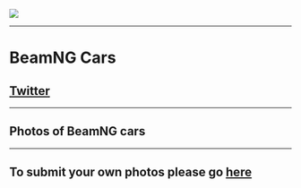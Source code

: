 
![](https://pbs.twimg.com/profile_banners/1412903399515770880/1625716968/1500x500)

---

# BeamNG Cars

## [Twitter](https://twitter.com/BeamCars)

---

## Photos of BeamNG cars

---

## To submit your own photos please go [here](/submit)
